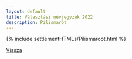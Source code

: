 ```yaml
---
layout: default
title: Választási névjegyzék 2022
description: Pilismarót
---
```


{% include settlementHTMLs/Pilismaroot.html %}

[Vissza](./)